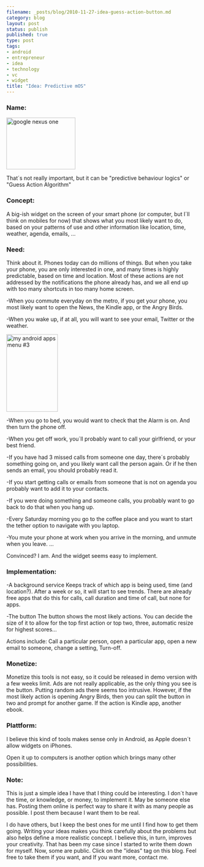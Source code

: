 ```yaml
--- 
filename: _posts/blog/2010-11-27-idea-guess-action-button.md
category: blog
layout: post
status: publish
published: true
type: post
tags: 
- android
- entrepreneur
- idea
- technology
- vc
- widget
title: "Idea: Predictive mOS"
---
```

<h3>Name:</h3>
<img class="alignright" src="https://farm5.static.flickr.com/4007/4268118420_d3670182bd.jpg" alt="google nexus one" width="180" height="135" />

That´s not really important, but it can be "predictive behaviour logics" or "Guess Action Algorithm"
<h3>Concept:</h3>
A big-ish widget on the screen of your smart phone (or computer, but I´ll think on mobiles for now) that shows what you most likely want to do, based on your patterns of use and other information like location, time, weather, agenda, emails, ...
<h3><!--more-->Need:</h3>
Think about it. Phones today can do millions of things. But when you take your phone, you are only interested in one, and many times is highly predictable, based on time and location. Most of these actions are not addressed by the notifications the phone already has, and we all end up with too many shortcuts in too many home screen.

-When you commute everyday on the metro, if you get your phone, you most likely want to open the News, the Kindle app, or the Angry Birds.

-When you wake up, if at all, you will want to see your email, Twitter or the weather.

<img class="alignright" src="https://farm4.static.flickr.com/3491/4083009098_d83fd2a5d6.jpg" alt="my android apps menu #3" width="134" height="202" />

-When you go to bed, you would want to check that the Alarm is on. And then turn the phone off.

-When you get off work, you´ll probably want to call your girlfriend, or your best friend.

-If you have had 3 missed calls from someone one day, there´s probably something going on, and you likely want call the person again. Or if he then sends an email, you should probably read it.

-If you start getting calls or emails from someone that is not on agenda you probably want to add it to your contacts.

-If you were doing something and someone calls, you probably want to go back to do that when you hang up.

-Every Saturday morning you go to the coffee place and you want to start the tether option to navigate with you laptop.

-You mute your phone at work when you arrive in the morning, and unmute when you leave.
...

Convinced? I am. And the widget seems easy to implement.
<h3>Implementation:</h3>
-A background service
Keeps track of which app is being used, time (and location?). After a week or so, it will start to see trends. There are already free apps that do this for calls, call duration and time of call, but none for apps.

-The button
The button shows the most likely actions. You can decide the size of it to allow for the top first action or top two, three, automatic resize for highest scores...

Actions include: Call a particular person, open a particular app, open a new email to someone, change a setting, Turn-off.
<h3>Monetize:</h3>
Monetize this tools is not easy, so it could be released in demo version with a few weeks limit. Ads are not really applicable, as the only thing you see is the button. Putting random ads there seems too intrusive. However, if the most likely action is opening Angry Birds, then you can split the button in two and prompt for another game. If the action is Kindle app, another ebook.
<h3>Plattform:</h3>
I believe this kind of tools makes sense only in Android, as Apple doesn´t allow widgets on iPhones.

Open it up to computers is another option which brings many other possibilities.
<h3>Note:</h3>
This is just a simple idea I have that I thing could be interesting. I don´t have the time, or knowledge, or money, to implement it. May be someone else has. Posting them online is perfect way to share it with as many people as possible. I post them because I want them to be real.

I do have others, but I keep the best ones for me until I find how to get them going. Writing your ideas makes you think carefully about the problems but also helps define a more realistic concept. I believe this, in turn, improves your creativity. That has been my case since I started to write them down for myself. Now, some are public. Click on the "ideas" tag on this blog. Feel free to take them if you want, and If you want more, contact me.